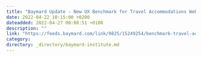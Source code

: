 ```yaml
---
title: "Baymard Update - New UX Benchmark for Travel Accommodations Websites (OTAs, Hotels, Vacation Rentals)"
date: 2022-04-22 10:15:00 +0200
dateadded: 2022-04-27 00:08:51 +0100
description: ""
link: "https://feeds.baymard.com/link/9825/15249254/benchmark-travel-accommodations"
category:
directory: _directory/baymard-institute.md
---
```

